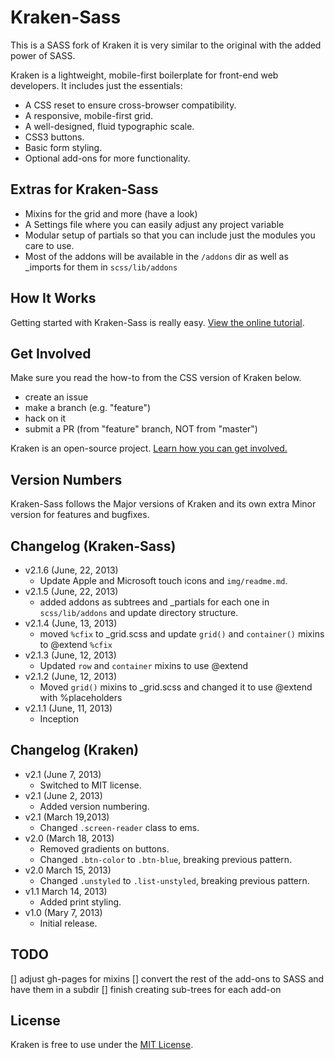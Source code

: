 # Kraken-Sass

This is a SASS fork of Kraken it is very similar to the original with the added power of SASS.

Kraken is a lightweight, mobile-first boilerplate for front-end web developers. It includes just the essentials:

* A CSS reset to ensure cross-browser compatibility.
* A responsive, mobile-first grid.
* A well-designed, fluid typographic scale.
* CSS3 buttons.
* Basic form styling.
* Optional add-ons for more functionality.

## Extras for Kraken-Sass

* Mixins for the grid and more (have a look)
* A Settings file where you can easily adjust any project variable
* Modular setup of partials so that you can include just the modules you care to use.
* Most of the addons will be available in the `/addons` dir as well as _imports for them in `scss/lib/addons`

## How It Works
Getting started with Kraken-Sass is really easy. [View the online tutorial](http://jwebcat.github.com/kraken-sass/).

## Get Involved
Make sure you read the how-to from the CSS version of Kraken below.

- create an issue
- make a branch (e.g. "feature")
- hack on it
- submit a PR (from "feature" branch, NOT from "master")

Kraken is an open-source project. [Learn how you can get involved.](http://cferdinandi.github.io/kraken/get-involved.html)

## Version Numbers
Kraken-Sass follows the Major versions of Kraken and its own extra Minor version for features and bugfixes.

## Changelog (Kraken-Sass)
* v2.1.6 (June, 22, 2013)
  * Update Apple and Microsoft touch icons and `img/readme.md`.
* v2.1.5 (June, 22, 2013)
  * added addons as subtrees and _partials for each one in `scss/lib/addons` and update directory structure.
* v2.1.4 (June, 13, 2013)
  * moved `%cfix` to _grid.scss and update `grid()` and `container()` mixins to @extend `%cfix`
* v2.1.3 (June, 12, 2013)
  * Updated `row` and `container` mixins to use @extend
* v2.1.2 (June, 12, 2013)
  * Moved `grid()` mixins to _grid.scss and changed it to use @extend with %placeholders
* v2.1.1 (June, 11, 2013)
  * Inception

## Changelog (Kraken)
* v2.1 (June 7, 2013)
  * Switched to MIT license.
* v2.1 (June 2, 2013)
  * Added version numbering.
* v2.1 (March 19,2013)
  * Changed `.screen-reader` class to ems.
* v2.0 (March 18, 2013)
  * Removed gradients on buttons.
  * Changed `.btn-color` to `.btn-blue`, breaking previous pattern.
* v2.0 March 15, 2013)
  * Changed `.unstyled` to `.list-unstyled`, breaking previous pattern.
* v1.1 March 14, 2013)
  * Added print styling.
* v1.0 (Mary 7, 2013)
  * Initial release.

## TODO
[] adjust gh-pages for mixins
[] convert the rest of the add-ons to SASS and have them in a subdir
[] finish creating sub-trees for each add-on

## License
Kraken is free to use under the [MIT License](http://gomakethings.com/mit/).
